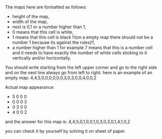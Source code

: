 The maps here are formatted as follows:
- height of the map,
- width of the map,
- next is 0,1 or a number higher than 1,
- 0 means that this cell is white,
- 1 means that this cell is black !!(on a empty map there should not be a number 1 because its against the rules)!!,
- a number higher than 1 for example 7 means that this is a number cell and it needs to have exactly the number of white cells sticking to it vertically and/or horizontally.

You should write starting from the left upper corner and go to the right side and on the next line always go from left to right.
here is an example of an empty map:
4,4,5,0,0,0,0,0,0,3,0,3,0,0,4,0,0,2

Actual map appearance:
- 5 0 0 0 
- 0 0 0 3 
- 0 3 0 0 
- 4 0 0 2 

and the answer for this map is:
4,4,5,0,1,0,0,1,0,3,0,3,0,1,4,1,0,2

you can check it by yourself by solving it on sheet of paper.